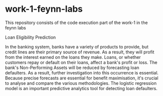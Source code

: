 # work-1-feynn-labs
This repository consists of the code execution part of the work-1 in the feynn labs

Loan Eligibility Prediction

In the banking system, banks have a variety of products to provide, but credit lines are their primary source of revenue. As a result, they will profit from the interest earned on the loans they make. Loans, or whether customers repay or default on their loans, affect a bank's profit or loss. The bank's Non-Performing Assets will be reduced by forecasting loan defaulters. As a result, further investigation into this occurrence is essential. Because precise forecasts are essential for benefit maximisation, it's crucial to analyse and compare the various methodologies. The logistic regression model is an important predictive analytics tool for detecting loan defaulters.
